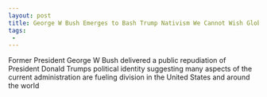 ```yaml
---
layout: post
title: George W Bush Emerges to Bash Trump Nativism We Cannot Wish Globalism Away
tags:
 -
---
```

Former President George W Bush delivered a public repudiation of President Donald Trumps political identity suggesting many aspects of the current administration are fueling division in the United States and around the world

